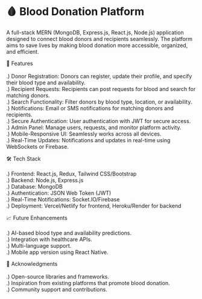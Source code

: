 <h1>🩸 Blood Donation Platform</h1>
A full-stack MERN (MongoDB, Express.js, React.js, Node.js) application designed to connect blood donors and recipients seamlessly. The platform aims to save lives by making blood donation more accessible, organized, and efficient.

🚀 Features<br><br>
.) Donor Registration: Donors can register, update their profile, and specify their blood type and availability.<br>
.) Recipient Requests: Recipients can post requests for blood and search for matching donors.<br>
.) Search Functionality: Filter donors by blood type, location, or availability.<br>
.) Notifications: Email or SMS notifications for matching donors and recipients.<br>
.) Secure Authentication: User authentication with JWT for secure access.<br>
.) Admin Panel: Manage users, requests, and monitor platform activity.<br>
.) Mobile-Responsive UI: Seamlessly works across all devices.<br>
.) Real-Time Updates: Notifications and updates in real-time using WebSockets or Firebase.<br>

🛠️ Tech Stack<br><br>
.) Frontend: React.js, Redux, Tailwind CSS/Bootstrap<br>
.) Backend: Node.js, Express.js<br>
.) Database: MongoDB<br>
.) Authentication: JSON Web Token (JWT)<br>
.) Real-Time Notifications: Socket.IO/Firebase<br>
.) Deployment: Vercel/Netlify for frontend, Heroku/Render for backend<br>

📈 Future Enhancements<br><br>
.) AI-based blood type and availability predictions.<br>
.) Integration with healthcare APIs.<br>
.) Multi-language support.<br>
.) Mobile app version using React Native.<br>

🙌 Acknowledgments<br><br>
.) Open-source libraries and frameworks.<br>
.) Inspiration from existing platforms that promote blood donation.<br>
.) Community support and contributions.<br>
